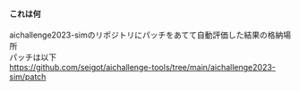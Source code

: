#### これは何

aichallenge2023-simのリポジトリにパッチをあてて自動評価した結果の格納場所  
パッチは以下  
https://github.com/seigot/aichallenge-tools/tree/main/aichallenge2023-sim/patch
